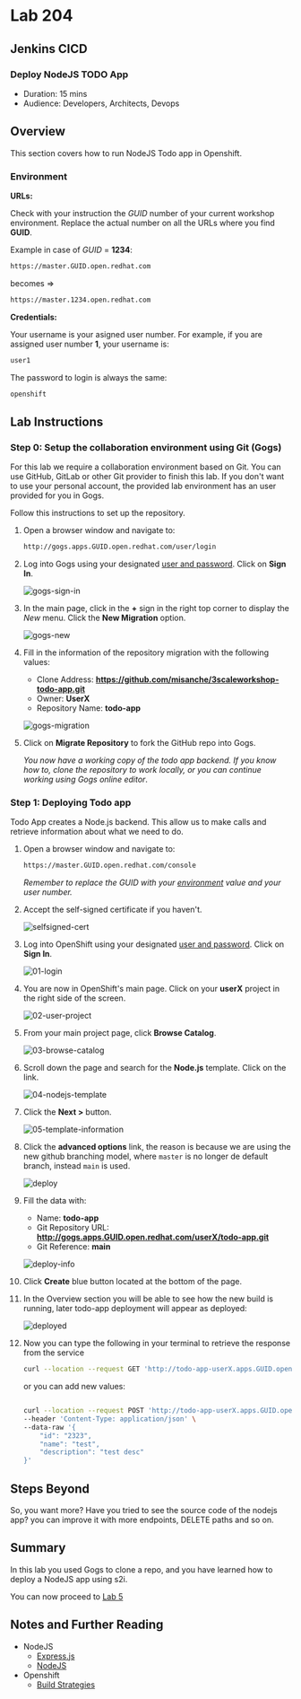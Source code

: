 # Lab 204

## Jenkins CICD

### Deploy NodeJS TODO App

* Duration: 15 mins
* Audience: Developers, Architects, Devops

## Overview

This section covers how to run NodeJS Todo app in Openshift.

### Environment

**URLs:**

Check with your instruction the *GUID* number of your current workshop environment. Replace the actual number on all the URLs where you find **GUID**. 

Example in case of *GUID* = **1234**: 

```bash
https://master.GUID.open.redhat.com
```

becomes =>

```bash
https://master.1234.open.redhat.com
```

**Credentials:**

Your username is your asigned user number. For example, if you are assigned user number **1**, your username is: 

```bash
user1
```

The password to login is always the same:

```bash
openshift
```

## Lab Instructions

### Step 0: Setup the collaboration environment using Git (Gogs)

For this lab we require a collaboration environment based on Git. You can use GitHub, GitLab or other Git provider to finish this lab. If you don't want to use your personal account, the provided lab environment has an user provided for you in Gogs.

Follow this instructions to set up the repository.

1. Open a browser window and navigate to:

    ```bash
    http://gogs.apps.GUID.open.redhat.com/user/login
    ```

2. Log into Gogs using your designated [user and password](#environment). Click on **Sign In**.

    ![gogs-sign-in](images/consume-01.png "Sign In")

3. In the main page, click in the **+** sign in the right top corner to display the *New* menu. Click the **New Migration** option.

    ![gogs-new](images/consume-02.png "New Migration")

4. Fill in the information of the repository migration with the following values:

    * Clone Address: **https://github.com/misanche/3scaleworkshop-todo-app.git**
    * Owner: **UserX**
    * Repository Name: **todo-app**

    ![gogs-migration](images/consume-03.png "New Migration Repository")

5. Click on **Migrate Repository** to fork the GitHub repo into Gogs.

    *You now have a working copy of the todo app backend. If you know how to, clone the repository to work locally, or you can continue working using Gogs online editor*.

### Step 1: Deploying Todo app

Todo App creates a Node.js backend. This allow us to make calls and retrieve information about what we need to do.

1. Open a browser window and navigate to:

    ```bash
    https://master.GUID.open.redhat.com/console
    ```

    *Remember to replace the GUID with your [environment](#environment) value and your user number.*

2. Accept the self-signed certificate if you haven't.

    ![selfsigned-cert](images/00-selfsigned-cert.png "Self-Signed Cert")

3. Log into OpenShift using your designated [user and password](#environment). Click on **Sign In**.

    ![01-login](images/deploy-01.png "OpenShift Login")

4. You are now in OpenShift's main page. Click on your **userX** project in the right side of the screen.

    ![02-user-project](images/deploy-02.png "User Project")

5. From your main project page, click **Browse Catalog**.

    ![03-browse-catalog](images/deploy-03.png "Catalog")

6. Scroll down the page and search for the **Node.js** template. Click on the link.

    ![04-nodejs-template](images/consume-08.png "Template")

7. Click the **Next >** button.

    ![05-template-information](images/consume-09.png "Information")
8. Click the **advanced options** link, the reason is because we are using the new github branching model, where `master` is no longer de default branch, instead `main` is used.

    ![deploy](images/deploy-04.png "Deploy node")

9.  Fill the data with:

    * Name: **todo-app**
    * Git Repository URL: **http://gogs.apps.GUID.open.redhat.com/userX/todo-app.git**
    * Git Reference: **main**

    ![deploy-info](images/deploy-05.png "Deploy info")

10. Click **Create** blue button located at the bottom of the page.

11. In the Overview section you will be able to see how the new build is running, later todo-app deployment will appear as deployed:

     ![deployed](images/deploy-06.png "Deployed")

12. Now you can type the following in your terminal to retrieve the response from the service

    ```bash
    curl --location --request GET 'http://todo-app-userX.apps.GUID.open.redhat.com/items'
    ```

    or you can add new values:

    ```bash
    
    curl --location --request POST 'http://todo-app-userX.apps.GUID.open.redhat.com/items' \
    --header 'Content-Type: application/json' \
    --data-raw '{
        "id": "2323",
        "name": "test",
        "description": "test desc"
    }'
    ```

## Steps Beyond

So, you want more? Have you tried to see the source code of the nodejs app? you can improve it with more endpoints, DELETE paths and so on.

## Summary

In this lab you used Gogs to clone a repo, and you have learned how to deploy a NodeJS app using s2i.

You can now proceed to [Lab 5](../lab205/#lab-5)

## Notes and Further Reading

* NodeJS
  * [Express.js](https://expressjs.com)
  * [NodeJS](https://nodejs.org)
* Openshift
  * [Build Strategies](https://docs.openshift.com/container-platform/4.7/cicd/builds/build-strategies.html)
